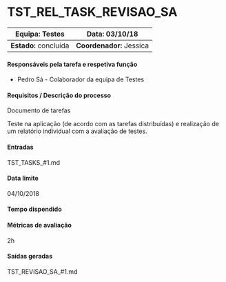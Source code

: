 # **TST_REL_TASK_REVISAO_SA**

| **Equipa:**  Testes   | **Data:** 03/10/18       |
| --------------------- | ------------------------ |
| **Estado:** concluída | **Coordenador:** Jessica |

#### **Responsáveis pela tarefa e respetiva função**

- Pedro Sá - Colaborador da equipa de Testes

#### **Requisitos / Descrição do processo**

Documento de tarefas

Teste na aplicação (de acordo com as tarefas distribuídas) e realização de um relatório individual com a avaliação de testes.

#### **Entradas**

TST_TASKS_#1.md

#### **Data limite**

04/10/2018

#### **Tempo dispendido**

#### **Métricas de avaliação**

2h

#### **Saídas geradas**

TST_REVISAO_SA_#1.md

